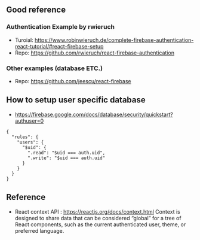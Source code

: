 ## Good reference 
### Authentication Example by rwieruch
* Turoial: https://www.robinwieruch.de/complete-firebase-authentication-react-tutorial/#react-firebase-setup
* Repo: https://github.com/rwieruch/react-firebase-authentication

### Other examples (database ETC.)
* Repo: https://github.com/jeescu/react-firebase

## How to setup user specific database
* https://firebase.google.com/docs/database/security/quickstart?authuser=0
```
{
  "rules": {
    "users": {
      "$uid": {
        ".read": "$uid === auth.uid",
        ".write": "$uid === auth.uid"
      }
    }
  }
}
```

## Reference 
* React context API : https://reactjs.org/docs/context.html
Context is designed to share data that can be considered “global” for a tree of React components, such as the current authenticated user, theme, or preferred language. 
